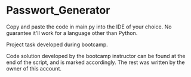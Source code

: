 # Passwort_Generator

Copy and paste the code in main.py into the IDE of your choice. No guarantee it'll work for a language other than Python.

Project task developed during bootcamp.

Code solution developed by the bootcamp instructor can be found at the end of the script, and is marked accordingly. The rest was written by the owner of this account.
